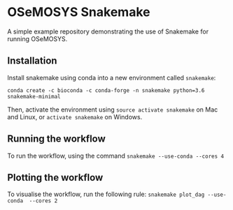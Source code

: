 # OSeMOSYS Snakemake

A simple example repository demonstrating the use of Snakemake for running OSeMOSYS.

## Installation

Install snakemake using conda into a new environment called `snakemake`:

```
conda create -c bioconda -c conda-forge -n snakemake python=3.6 snakemake-minimal
```

Then, activate the environment using `source activate snakemake` on Mac and Linux, or `activate snakemake` on Windows.

## Running the workflow

To run the workflow, using the command `snakemake --use-conda --cores 4`

## Plotting the workflow

To visualise the workflow, run the following rule: `snakemake plot_dag --use-conda  --cores 2`